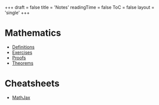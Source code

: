 +++
draft = false
title = 'Notes'
readingTime = false
ToC = false
layout = 'single'
+++

# Mathematics
- [Definitions](./mathematics/definitions)
- [Exercises](./mathematics/exercises)
- [Proofs](./mathematics/proofs)
- [Theorems](./mathematics/theorems)

# Cheatsheets
- [MathJax](./cheatsheets/mathjax.md)
